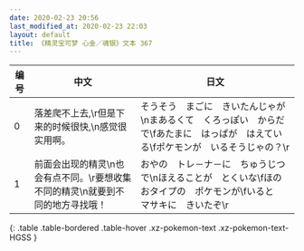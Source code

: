 ```yaml
---
date: 2020-02-23 20:56
last_modified_at: 2020-02-23 22:03
layout: default
title: 《精灵宝可梦 心金／魂银》文本 367
---
```

| 编号 | 中文 | 日文 |
| ---- | ---- | ---- |
| 0 | 落差爬不上去,\r但是下来的时候很快,\n感觉很实用啊。 | そうそう　まごに　きいたんじゃが\nまあるくて　くろっぽい　からだで\fあたまに　はっぱが　はえている\fポケモンが　いるそうじゃの？\r |
| 1 | 前面会出现的精灵\n也会有点不同。\r要想收集不同的精灵\n就要到不同的地方寻找哦！ | おやの　トレ－ナ－に　ちゅうじつで\nほえることが　とくいな\fほのおタイプの　ポケモンが\fいると　マサキに　きいたぞ\r |
{: .table .table-bordered .table-hover .xz-pokemon-text .xz-pokemon-text-HGSS }